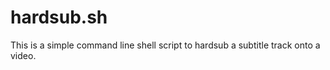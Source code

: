 # hardsub.sh

This is a simple command line shell script to hardsub a subtitle track onto a video.

